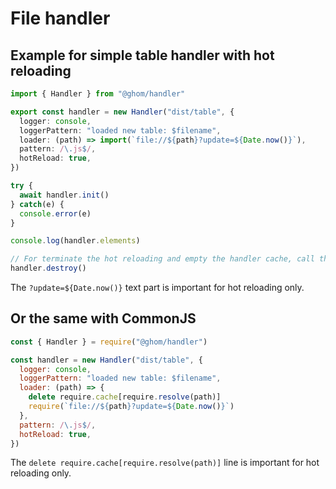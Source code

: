 # File handler

## Example for simple table handler with hot reloading

```ts
import { Handler } from "@ghom/handler"

export const handler = new Handler("dist/table", {
  logger: console,
  loggerPattern: "loaded new table: $filename",
  loader: (path) => import(`file://${path}?update=${Date.now()}`),
  pattern: /\.js$/,
  hotReload: true,
})

try {
  await handler.init()
} catch(e) {
  console.error(e)
}

console.log(handler.elements)

// For terminate the hot reloading and empty the handler cache, call this function:
handler.destroy()
```

The `?update=${Date.now()}` text part is important for hot reloading only.

## Or the same with CommonJS

```js
const { Handler } = require("@ghom/handler")

const handler = new Handler("dist/table", {
  logger: console,
  loggerPattern: "loaded new table: $filename",
  loader: (path) => {
    delete require.cache[require.resolve(path)]
    require(`file://${path}?update=${Date.now()}`)
  },
  pattern: /\.js$/,
  hotReload: true,
})
``` 

The `delete require.cache[require.resolve(path)]` line is important for hot reloading only.